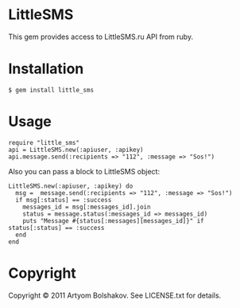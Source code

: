 # LittleSMS
This gem provides access to LittleSMS.ru API from ruby.

# Installation
    $ gem install little_sms

# Usage
    require "little_sms"
    api = LittleSMS.new(:apiuser, :apikey)
    api.message.send(:recipients => "112", :message => "Sos!")

Also you can pass a block to LittleSMS object:

    LittleSMS.new(:apiuser, :apikey) do
      msg =  message.send(:recipients => "112", :message => "Sos!")
      if msg[:status] == :success
        messages_id = msg[:messages_id].join
        status = message.status(:messages_id => messages_id)
        puts "Message #{status[:messages][messages_id]}" if status[:status] == :success
      end
    end

# Copyright
Copyright © 2011 Artyom Bolshakov. See LICENSE.txt for details.

